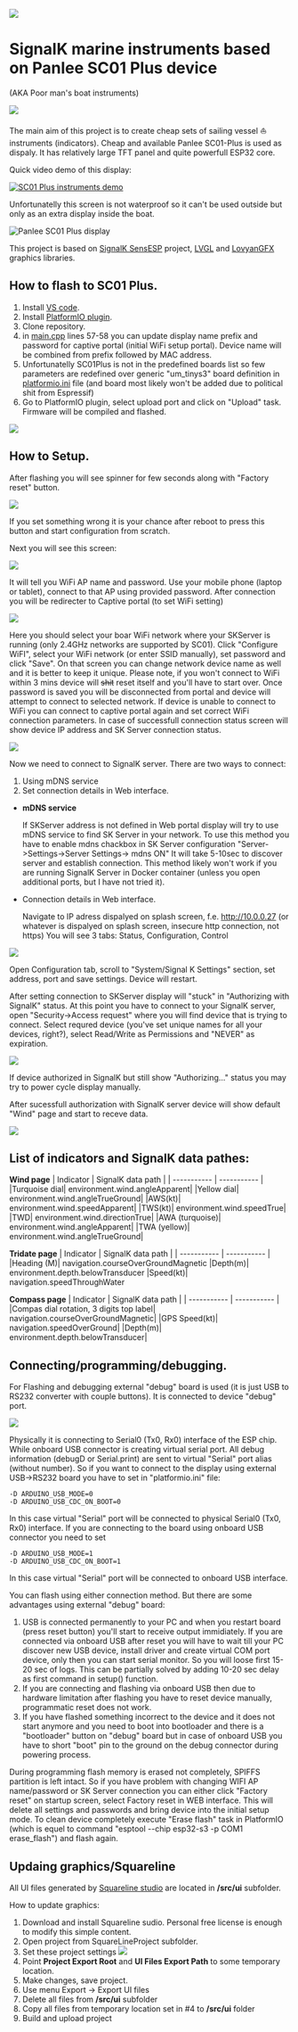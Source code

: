 ![](doc/img/project-logo.PNG)
# SignalK marine instruments based on Panlee SC01 Plus device

(AKA Poor man's boat instruments)


![](doc/img/screens-all.PNG)

The main aim of this project is to create cheap sets of sailing vessel :sailboat: instruments (indicators).
Cheap and available Panlee SC01-Plus is used as dispaly. It has relatively large TFT panel and quite powerfull ESP32 core.

Quick video demo of this display:

[![SC01 Plus instruments demo](https://img.youtube.com/vi/M-gK7Ye0CGY/0.jpg)](https://www.youtube.com/watch?v=M-gK7Ye0CGY)


Unfortunatelly this screen is not waterproof so it can't be used outside but only as an extra display inside the boat.

![Panlee SC01 Plus display](doc/img/sc01-plus.PNG)


This project is based on [SignalK SensESP](https://github.com/SignalK/SensESP) project, [LVGL](https://github.com/lvgl/lvgl) and [LovyanGFX](https://github.com/lovyan03/LovyanGFX) graphics libraries.

## How to flash to SC01 Plus.
1. Install [VS code](https://code.visualstudio.com/download).
2. Install [PlatformIO plugin](https://platformio.org/install/ide?install=vscode).
3. Clone repository.
4. in [main.cpp](src\main.cpp) lines 57-58 you can update display name prefix and password for captive portal (initial WiFi setup portal).
Device name will be combined from prefix followed by MAC address.
5. Unfortunatelly SC01Plus is not in the predefined boards list so few parameters are redefined over generic "um_tinys3" board definition in [platformio.ini](src\platformio.ini) file (and board most likely won't be added due to political shit from Espressif)
6. Go to PlatformIO plugin, select upload port and click on "Upload" task. Firmware will be compiled and flashed.

![](doc/img/platformio.PNG)

## How to Setup.
After flashing you will see spinner for few seconds along with "Factory reset" button.

![](doc/img/screen-splash-start.PNG)

If you set something wrong it is your chance after reboot to press this button and start configuration from scratch.

Next you will see this screen:

![](doc/img/screen-splash-howtoconnect.PNG)

It will tell you WiFi AP name and password. Use your mobile phone (laptop or tablet), connect to that AP using provided password.
After connection you will be redirecter to Captive portal (to set WiFi setting)

![](doc/img/captive-portal.PNG)

Here you should select your boar WiFi network where your SKServer is running (only 2.4GHz networks are supported by SC01).
Click "Configure WiFI", select your WiFi network (or enter SSID manually), set password and click "Save".
On that screen you can change network device name as well and it is better to keep it unique.
Please note, if you won't connect to WiFi within 3 mins device will ~~shit~~ reset itself and you'll have to start over.
Once password is saved you will be disconnected from portal and device will attempt to connect to selected network. 
If device is unable to connect to WiFi you can connect to captive portal again and set correct WiFi connection parameters.
In case of successfull connection status screen will show device IP address and SK Server connection status.

![](doc/img/screen-splash-connection-status.PNG)

Now we need to connect to SignalK server. There are two ways to connect:
1. Using mDNS service
2. Set connection details in Web interface.

* **mDNS service**

    If SKServer address is not defined in Web portal display will try to use mDNS service to find SK Server in your network.
To use this method you have to enable mdns chackbox in SK Server configuration "Server->Settings->Server Settings-> mdns ON"
It will take 5-10sec to discover server and establish connection. This method likely won't work if you are running SignalK Server
in Docker container (unless you open additional ports, but I have not tried it).

* Connection details in Web interface.

    Navigate to IP adress dispalyed on splash screen, f.e. http://10.0.0.27 (or whatever is dispalyed on splash screen, insecure http connection, not https)
You will see 3 tabs: Status, Configuration, Control

![](doc/img/web-interface-config.PNG)

Open Configuration tab, scroll to "System/Signal K Settings" section, set address, port and save settings. Device will restart.

After setting connection to SKServer display will "stuck" in "Authorizing with SignalK" status.
At this point you have to connect to your SignalK server, open "Security->Access request" where you will find device that is 
trying to connect. Select requred device (you've set unique names for all your devices, right?), select Read/Write as Permissions and "NEVER" as expiration.

![](doc/img/signalk-access-request.PNG)

If device authorized in SignalK but still show "Authorizing..." status you may try to power cycle display manually.

After sucessfull authorization with SignalK server device will show default "Wind" page and start to receve data.

![](doc/img/screen-wind.PNG)


## List of indicators and SignalK data pathes:

**Wind page**
| Indicator | SignalK data path |
| ----------- | ----------- |
|Turquoise dial| environment.wind.angleApparent|
|Yellow dial| environment.wind.angleTrueGround|
|AWS(kt)| environment.wind.speedApparent|
|TWS(kt)| environment.wind.speedTrue|
|TWD| environment.wind.directionTrue|
|AWA (turquoise)| environment.wind.angleApparent|
|TWA (yellow)| environment.wind.angleTrueGround|


**Tridate page**
| Indicator | SignalK data path |
| ----------- | ----------- |
|Heading (M)| navigation.courseOverGroundMagnetic
|Depth(m)| environment.depth.belowTransducer
|Speed(kt)| navigation.speedThroughWater


**Compass page**
| Indicator | SignalK data path |
| ----------- | ----------- |
|Compas dial rotation, 3 digits top label| navigation.courseOverGroundMagnetic|
|GPS Speed(kt)| navigation.speedOverGround|
|Depth(m)| environment.depth.belowTransducer|



## Connecting/programming/debugging.

For Flashing and debugging external "debug" board is used (it is just USB to RS232 converter with couple buttons). It is connected to device "debug" port.

![](doc/img/display-debugger-rs232.PNG)

Physically it is connecting to Serial0 (Tx0, Rx0) interface of the ESP chip. While onboard USB connector is creating virtual serial port.
All debug information (debugD or Serial.print) are sent to virtual "Serial" port alias (without number).
So if you want to connect to the display using external USB->RS232 board you have to set in "platformio.ini" file:

    -D ARDUINO_USB_MODE=0
    -D ARDUINO_USB_CDC_ON_BOOT=0

In this case virtual "Serial" port will be connected to physical Serial0 (Tx0, Rx0) interface.
If you are connecting to the board using onboard USB connector you need to set

    -D ARDUINO_USB_MODE=1
    -D ARDUINO_USB_CDC_ON_BOOT=1

In this case virtual "Serial" port will be connected to onboard USB interface.

You can flash using either connection method.
But there are some advantages using external "debug" board:
1. USB is connected permanently to your PC and when you restart board (press reset button) you'll start to receive output immidiately. If you 
 are connected via onboard USB after reset you will have to wait till your PC discover new USB device, install driver and create virtual COM port device, only then you can start serial monitor.
 So you will loose first 15-20 sec of logs. This can be partially solved by adding 10-20 sec delay as first command in setup() function.
2. If you are connecting and flashing via onboard USB then due to hardware limitation after flashing you have to reset device manually, programmatic reset does not work.
3. If you have flashed something incorrect to the device and it does not start anymore and you need to boot into bootloader and there is a "bootloader" button on "debug" board but in case of onboard USB you have to short 
"boot" pin to the ground on the debug connector during powering process.

During programming flash memory is erased not completely, SPIFFS partition is left intact. So if you have problem with changing WIFI AP name/password or SK Server connection you can either 
click "Factory reset" on startup screen, select Factory reset in WEB interface. This will delete all settings and passwords and bring device into the initial setup mode.
To clean device completely execute "Erase flash" task in PlatformIO (which is equel to command "esptool --chip esp32-s3 -p COM1 erase_flash") and flash again.



## Updaing graphics/Squareline

All UI files generated by [Squareline studio](https://squareline.io/downloads) are located in **/src/ui** subfolder.

How to update graphics:
1. Download and install Squareline sudio. Personal free license is enough to modify this simple content.
2. Open project from SquareLineProject subfolder.
3. Set these project settings
![](doc/img/squareline-project-settings.PNG)
4. Point **Project Export Root** and **UI Files Export Path** to some temporary location.
5. Make changes, save project.
6. Use menu Export -> Export UI files
7. Delete all files from **/src/ui** subfolder
8. Copy all files from temporary location set in #4 to **/src/ui** folder
9. Build and upload project

